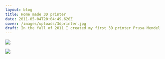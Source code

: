 ```yaml
---
layout: blog
title: Home made 3D printer
date: 2011-05-04T20:04:49.620Z
cover: /images/uploads/3dprinter.jpg
draft: In the fall of 2011 I created my first 3D printer Prusa Mendel
---
```

![](/images/uploads/wp_001798.jpg)



![](/images/uploads/img_0488.jpg)